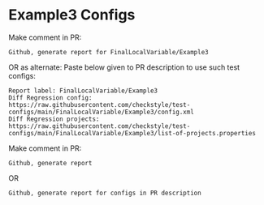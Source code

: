 # Example3 Configs
Make comment in PR:
```
Github, generate report for FinalLocalVariable/Example3
```
OR as alternate:
Paste below given to PR description to use such test configs:
```
Report label: FinalLocalVariable/Example3
Diff Regression config: https://raw.githubusercontent.com/checkstyle/test-configs/main/FinalLocalVariable/Example3/config.xml
Diff Regression projects: https://raw.githubusercontent.com/checkstyle/test-configs/main/FinalLocalVariable/Example3/list-of-projects.properties
```
Make comment in PR:
```
Github, generate report
```
OR
```
Github, generate report for configs in PR description
```
